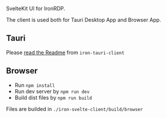 SvelteKit UI for IronRDP.

The client is used both for Tauri Desktop App and Browser App.

## Tauri

Please [read the Readme](../iron-tauri-client/) from `iron-tauri-client`

## Browser

- Run `npm install`
- Run dev server by `npm run dev`
- Build dist files by `npm run build`

Files are builded in `./iron-svelte-client/build/browser`